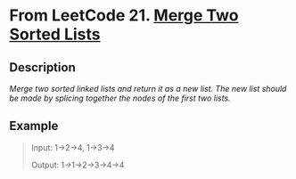 # From LeetCode 21. [Merge Two Sorted Lists](https://leetcode-cn.com/problems/merge-two-sorted-lists/)

## Description

*Merge two sorted linked lists and return it as a new list. The new list should be made by splicing together the nodes of the first two lists.*

## Example

> Input: 1->2->4, 1->3->4
>
> Output: 1->1->2->3->4->4